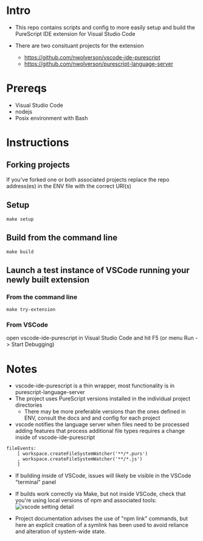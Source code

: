 # Intro
* This repo contains scripts and config to more easily setup and build the PureScript IDE extension for Visual Studio Code

* There are two consituant projects for the extension
  * https://github.com/nwolverson/vscode-ide-purescript 
  * https://github.com/nwolverson/purescript-language-server

# Prereqs
* Visual Studio Code
* nodejs
* Posix environment with Bash

# Instructions
## Forking projects
If you've forked one or both associated projects replace the repo address(es) in the ENV file with the correct URI(s)


## Setup
```
make setup
```

## Build from the command line
```
make build
```

## Launch a test instance of VSCode running your newly built extension
### From the command line
```
make try-extension
```
### From VSCode
open vscode-ide-purescript in Visual Studio Code and hit F5 (or menu Run -> Start Debugging)

# Notes
* vscode-ide-purescript is a thin wrapper, most functionality is in purescript-language-server
* The project uses PureScript versions installed in the individual project directories
  * There may be more preferable versions than the ones defined in ENV, consult the docs and and config for each project
* vscode notifies the language server when files need to be processed adding features that process additional file types requires a change inside of vscode-ide-purescript
```
fileEvents:
    [ workspace.createFileSystemWatcher('**/*.purs')
    , workspace.createFileSystemWatcher('**/*.js')
    ]
```
* If building inside of VSCode, issues will likely be visible in the VSCode "terminal" panel
* If builds work correctly via Make, but not inside VSCode, check that you're using local versions of npm and associated tools:
![vscode setting detail](/vscode-setting-detail.png)

* Project documentation advises the use of "npm link" commands, but here an explicit creation of a symlink has been used to avoid reliance and alteration of system-wide state.
